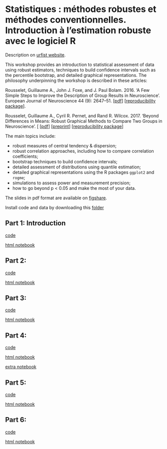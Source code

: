 # Statistiques : méthodes robustes et méthodes conventionnelles. Introduction à l’estimation robuste avec le logiciel R

Description on [urfist website](https://sygefor.reseau-urfist.fr/#/training/7680/8489/b22511377f9a12f2c227ef2628933a3d).

This workshop provides an introduction to statistical assessment of data using robust estimators, techniques to build confidence intervals such as the percentile bootstrap, and detailed graphical representations. The philosophy underpinning the workshop is described in these articles:

Rousselet, Guillaume A., John J. Foxe, and J. Paul Bolam. 2016. ‘A Few Simple Steps to Improve the Description of Group Results in Neuroscience’. European Journal of Neuroscience 44 (9): 2647–51. 
[[pdf](https://doi.org/10.1111/ejn.13400)] 
[[reproducibility package](https://figshare.com/articles/A_few_simple_steps_to_improve_the_description_of_group_results_in_neuroscience/3806487)].

Rousselet, Guillaume A., Cyril R. Pernet, and Rand R. Wilcox. 2017. ‘Beyond Differences in Means: Robust Graphical Methods to Compare Two Groups in Neuroscience’. [
[[pdf](https://www.ncbi.nlm.nih.gov/pubmed/28544058)] 
[[preprint](https://doi.org/10.1101/121079)] 
[[reproducibility package](https://figshare.com/articles/Modern_graphical_methods_to_compare_two_groups_of_observations/4055970)]

The main topics include:

- robust measures of central tendency & dispersion;
- robust correlation approaches, including how to compare correlation coefficients;
- bootstrap techniques to build confidence intervals;
- detailed assessment of distributions using quantile estimation;
- detailed graphical representations using the R packages `ggplot2` and `rogme`;
- simulations to assess power and measurement precision;
- how to go beyond p < 0.05 and make the most of your data.

The slides in pdf format are available on [figshare](https://figshare.com/articles/Introduction_to_robust_statistics_-_Bordeaux_2019/7893104).

Install code and data by downloading this [folder](mat.zip)

## Part 1: Introduction 
[code](bordeaux1.Rmd)

[html notebook](docs/bordeaux1.md)

## Part 2: 
[code](bordeaux2.Rmd)

[html notebook](docs/bordeaux2.md)

## Part 3: 
[code](bordeaux3.Rmd)

[html notebook](docs/bordeaux3.md)

## Part 4: 
[code](bordeaux4.Rmd)

[html notebook](docs/bordeaux4.md)

[extra notebook](docs/bordeaux4_extra.md)

## Part 5: 
[code](bordeaux5.Rmd)

[html notebook](docs/bordeaux5.md)

## Part 6: 
[code](bordeaux6.Rmd)

[html notebook](docs/bordeaux6.md)
